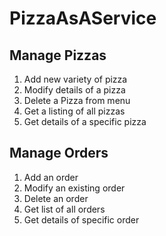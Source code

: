 # PizzaAsAService

## Manage Pizzas

1. Add new variety of pizza
1. Modify details of a pizza
1. Delete a Pizza from menu
1. Get a listing of all pizzas
1. Get details of a specific pizza

## Manage Orders

1. Add an order
1. Modify an existing order
1. Delete an order
1. Get list of all orders
1. Get details of specific order


